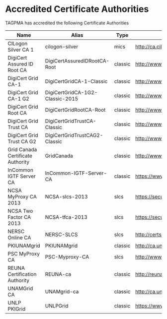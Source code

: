 # Accredited Certificate Authorities

TAGPMA has accredited the following Certificate Authorities

| Name                | Alias                  | Type     | URL                            |
| ------------------- | ---------------------- | -------- | ------------------------------ |
| CILogon Silver CA 1 | cilogon-silver         | mics     | http://ca.cilogon.org/         |
| DigiCert Assured ID Root CA |  DigiCertAssuredIDRootCA-Root | classic | http://www.digicert-grid.com/ |
| DigiCert Grid CA-1        | DigiCertGridCA-1-Classic        | classic | http://www.digicert-grid.com/ |
| DigiCert Grid CA-1 G2     | DigiCertGridCA-1G2-Classic-2015 | classic | http://www.digicert-grid.com/ |
| DigiCert Grid Root CA     | DigiCertGridRootCA-Root         | classic | http://www.digicert-grid.com/ |
| DigiCert Grid Trust CA    | DigiCertGridTrustCA-Classic     | classic | http://www.digiCert-grid.com/ |
| DigiCert Grid Trust CA G2 | DigiCertGridTrustCAG2-Classic   | classic | http://www.digiCert-grid.com/ |
| Grid Canada Certificate Authority | GridCanada              | classic | http://www.gridcanada.ca/ca |
| InCommon IGTF Server CA           | InCommon-IGTF-Server-CA | classic | https://www.incommon.org/cert/ |
| NCSA MyProxy CA 2013              | NCSA-slcs-2013          | slcs    | https://security.ncsa.uiuc.edu/CA/ |
| NCSA Two Factor CA 2013           | NCSA-tfca-2013          | slcs    | https://security.ncsa.illinois.edu/CA/ |
| NERSC Online CA                   | NERSC-SLCS              | slcs    | http://certs.nersc.gov/ |
| PKIUNAMgrid                       | PKIUNAMgrid             | classic | http://ca.unamgrid.unam.mx/ |
| PSC MyProxy CA                    | PSC-Myproxy-CA          | slcs    | http://www.psc.edu/ca/ |
| REUNA Certification Authority     | REUNA-ca                | classic | http://reuna-ca.reuna.cl/ |
| UNAMGrid CA                       | UNAMgrid-ca             | classic | http://ca.unamgrid.unam.mx/ |
| UNLP PKIGrid                      | UNLPGrid                | classic | https://www.pkigrid.unlp.edu.ar/ |


